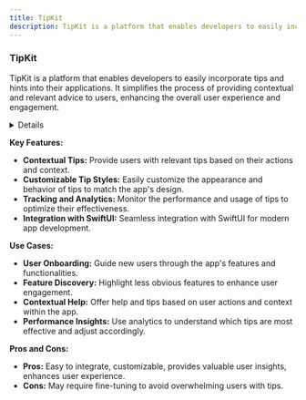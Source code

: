 ```yaml
---
title: TipKit
description: TipKit is a platform that enables developers to easily incorporate tips and hints into their applications.
---
```


### TipKit

TipKit is a platform that enables developers to easily incorporate tips and hints into their applications. It simplifies the process of providing contextual and relevant advice to users, enhancing the overall user experience and engagement.

<details>

**URL:** https://developer.apple.com/tipkit/

**Authors:** `Apple`

**Integration:**
- **Platforms Supported:** iOS, iPadOS, macOS, tvOS
- **API Documentation:** https://developer.apple.com/documentation/tipkit

**Community and Support:**
- **Support Channels:** Developer Forums, Apple Developer Support
- **Community:** Active developer community and forums.

</details>

**Key Features:**
- **Contextual Tips:** Provide users with relevant tips based on their actions and context.
- **Customizable Tip Styles:** Easily customize the appearance and behavior of tips to match the app's design.
- **Tracking and Analytics:** Monitor the performance and usage of tips to optimize their effectiveness.
- **Integration with SwiftUI:** Seamless integration with SwiftUI for modern app development.

**Use Cases:**
- **User Onboarding:** Guide new users through the app's features and functionalities.
- **Feature Discovery:** Highlight less obvious features to enhance user engagement.
- **Contextual Help:** Offer help and tips based on user actions and context within the app.
- **Performance Insights:** Use analytics to understand which tips are most effective and adjust accordingly.

**Pros and Cons:**
- **Pros:** Easy to integrate, customizable, provides valuable user insights, enhances user experience.
- **Cons:** May require fine-tuning to avoid overwhelming users with tips.

<LinkCard title="Visit Apple Developer Documentation" href="https://developer.apple.com/tipkit/" />